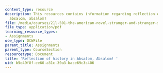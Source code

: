 ```yaml
---
content_type: resource
description: This resources contains information regarding reflection of history in
  absalom, absalom!
file: /media/courses/21l-501-the-american-novel-stranger-and-stranger-spring-2013/b5e49f8fee60a31c30a3bace69c3c406_MIT21L_501S13_essay3Samp2.pdf
file_type: application/pdf
learning_resource_types:
- Assignments
ocw_type: OCWFile
parent_title: Assignments
parent_type: CourseSection
resourcetype: Document
title: 'Reflection of history in Absalom, Absalom! '
uid: b5e49f8f-ee60-a31c-30a3-bace69c3c406
---
```

